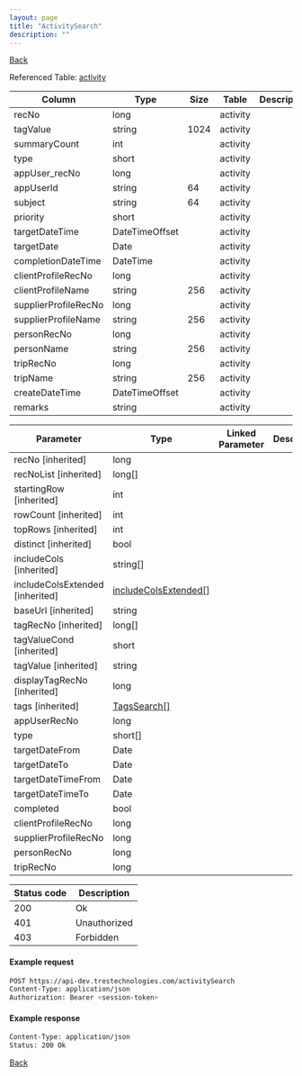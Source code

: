 ```yaml
---
layout: page
title: "ActivitySearch"
description: ""
---
```

<div class="nav-back"><a href="{{ 'api' | relative_url }}">Back</a></div>




Referenced Table: [activity](/activity)

| Column | Type | Size | Table | Description |
| ------ | ---- | ---- | ----- | ----------- |
| recNo | long |  | activity | 
| tagValue | string | 1024 | activity | 
| summaryCount | int |  | activity | 
| type | short |  | activity | 
| appUser_recNo | long |  | activity | 
| appUserId | string | 64 | activity | 
| subject | string | 64 | activity | 
| priority | short |  | activity | 
| targetDateTime | DateTimeOffset |  | activity | 
| targetDate | Date |  | activity | 
| completionDateTime | DateTime |  | activity | 
| clientProfileRecNo | long |  | activity | 
| clientProfileName | string | 256 | activity | 
| supplierProfileRecNo | long |  | activity | 
| supplierProfileName | string | 256 | activity | 
| personRecNo | long |  | activity | 
| personName | string | 256 | activity | 
| tripRecNo | long |  | activity | 
| tripName | string | 256 | activity | 
| createDateTime | DateTimeOffset |  | activity | 
| remarks | string |  | activity | 

| Parameter | Type | Linked Parameter | Description |
| --------- | ---- | ---------------- | ----------- |
| recNo [inherited] | long |  | 
| recNoList [inherited] | long[] |  | 
| startingRow [inherited] | int |  | 
| rowCount [inherited] | int |  | 
| topRows [inherited] | int |  | 
| distinct [inherited] | bool |  | 
| includeCols [inherited] | string[] |  | 
| includeColsExtended [inherited] | [includeColsExtended[]](/includeColsExtended) |  | 
| baseUrl [inherited] | string |  | 
| tagRecNo [inherited] | long[] |  | 
| tagValueCond [inherited] | short |  | 
| tagValue [inherited] | string |  | 
| displayTagRecNo [inherited] | long |  | 
| tags [inherited] | [TagsSearch[]](/TagsSearch) |  | 
| appUserRecNo | long |  | 
| type | short[] |  | 
| targetDateFrom | Date |  | 
| targetDateTo | Date |  | 
| targetDateTimeFrom | Date |  | 
| targetDateTimeTo | Date |  | 
| completed | bool |  | 
| clientProfileRecNo | long |  | 
| supplierProfileRecNo | long |  | 
| personRecNo | long |  | 
| tripRecNo | long |  | 

| Status code | Description |
| ----------- | ----------- |
| 200 | Ok |
| 401 | Unauthorized |
| 403 | Forbidden |

#### Example request
```sh
POST https://api-dev.trestechnologies.com/activitySearch
Content-Type: application/json
Authorization: Bearer <session-token>
```

#### Example response
```sh
Content-Type: application/json
Status: 200 Ok
```


<div class="nav-back"><a href="{{ 'api' | relative_url }}">Back</a></div>
